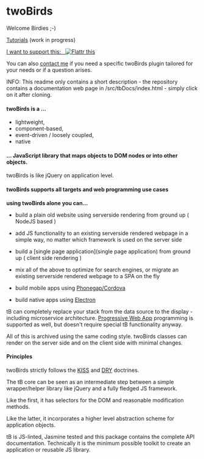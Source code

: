 # twoBirds

Welcome Birdies ;-)

[Tutorials](https://gitlab.com/twoBirds/twobirds-core/wikis/twoBirds-Tutorials) (work in progress)

[I want to support this:&nbsp;&nbsp;&nbsp;![Flattr this](//button.flattr.com/flattr-badge-large.png)](https://flattr.com/submit/auto?fid=royvyd&url=https%3A%2F%2Fgitlab.com%2FtwoBirds%2Ftwobirds-core) 

You can also [contact me](mailTo:fthuerigen@googlemail.com?subject=regarding%20twoBirds%20...") if you need a specific twoBirds plugin tailored for your needs or if a question arises.

INFO: This readme only contains a short description - the repository contains a documentation web page in /src/tbDocs/index.html - simply click on it after cloning.

#### twoBirds is a ...

- lightweight, 
- component-based, 
- event-driven / loosely coupled, 
- native

#### ... JavaScript library that maps objects to DOM nodes or into other objects.

twoBirds is like jQuery on application level.

#### twoBirds supports all targets and web programming use cases

**using twoBirds alone you can...**

- build a plain old website using serverside rendering from ground up ( NodeJS based )

- add JS functionality to an existing serverside rendered webpage in a simple way, no matter which framework is used on the server side

- build a [single page application](single page application) from ground up ( client side rendering )

- mix all of the above to optimize for search engines, or migrate an existing serverside rendered webpage to a SPA on the fly

- build mobile apps using [Phonegap/Cordova](https://en.wikipedia.org/wiki/Apache_Cordova)

- build native apps using [Electron](https://en.wikipedia.org/wiki/Electron_(software_framework))

tB can completely replace your stack from the data source to the display - including microservice architecture. [Progressive Web App](https://en.wikipedia.org/wiki/Progressive_Web_Apps) programming is supported as well, but doesn't require special tB functionality anyway.

All of this is archived using the same coding style. twoBirds classes can render on the server side and on the client side with minimal changes.

#### Principles

twoBirds strictly follows the [KISS](http://principles-wiki.net/principles:keep_it_simple_stupid) and [DRY](http://principles-wiki.net/principles:don_t_repeat_yourself) doctrines.

The tB core can be seen as an intermediate step between a simple wrapper/helper library like jQuery and a fully fledged JS framework. 

Like the first, it has selectors for the DOM and reasonable modification methods. 

Like the latter, it incorporates a higher level abstraction scheme for application objects.

tB is JS-linted, Jasmine tested and this package contains the complete API documentation. Technically it is the minimum possible toolkit to create an application or reusable JS library.

